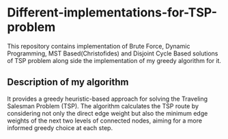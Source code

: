 # Different-implementations-for-TSP-problem
This repository contains implementation of Brute Force, Dynamic Programming, MST Based(Christofides) and Disjoint Cycle Based solutions of TSP problem along side the implementation of my greedy algorithm for it.

## Description of my algorithm
It provides a greedy heuristic-based approach for solving the Traveling Salesman Problem (TSP). The algorithm calculates the TSP route by considering not only the direct edge weight but also the minimum edge weights of the next two levels of connected nodes, aiming for a more informed greedy choice at each step.
